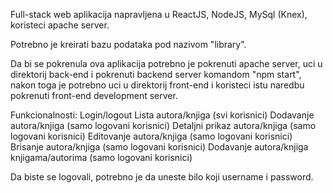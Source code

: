 Full-stack web aplikacija napravljena u ReactJS, NodeJS, MySql (Knex), koristeci apache server.

Potrebno je kreirati bazu podataka pod nazivom "library".

Da bi se pokrenula ova aplikacija potrebno je pokrenuti apache server, uci u direktorij back-end i pokrenuti backend server komandom "npm start", nakon toga je potrebno uci u direktorij front-end i koristeci istu naredbu pokrenuti front-end development server.

Funkcionalnosti:
Login/logout
Lista autora/knjiga (svi korisnici)
Dodavanje autora/knjiga (samo logovani korisnici)
Detaljni prikaz autora/knjiga (samo logovani korisnici)
Editovanje autora/knjiga (samo logovani korisnici)
Brisanje autora/knjiga (samo logovani korisnici)
Dodavanje autora/knjiga knjigama/autorima (samo logovani korisnici)

Da biste se logovali, potrebno je da uneste bilo koji username i password.
